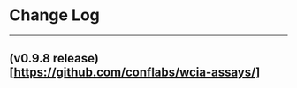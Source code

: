 # Change Log

----------------------------------------

## (v0.9.8 release)[https://github.com/conflabs/wcia-assays/]